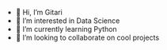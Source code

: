 - 👋 Hi, I’m Gitari
- 👀 I’m interested in Data Science
- 🌱 I’m currently learning Python
- 💞️ I’m looking to collaborate on cool projects


<!---
gitaricodes/gitaricodes is a ✨ special ✨ repository because its `README.md` (this file) appears on your GitHub profile.
You can click the Preview link to take a look at your changes.
--->
